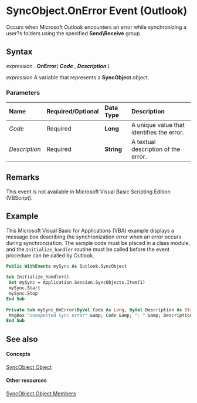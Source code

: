 
# SyncObject.OnError Event (Outlook)

Occurs when Microsoft Outlook encounters an error while synchronizing a user?s folders using the specified  **Send\Receive** group.


## Syntax

 _expression_ . **OnError**( **_Code_** , **_Description_** )

 _expression_ A variable that represents a **SyncObject** object.


### Parameters



|**Name**|**Required/Optional**|**Data Type**|**Description**|
|:-----|:-----|:-----|:-----|
| _Code_|Required| **Long**|A unique value that identifies the error.|
| _Description_|Required| **String**|A textual description of the error.|

## Remarks

This event is not available in Microsoft Visual Basic Scripting Edition (VBScript).


## Example

This Microsoft Visual Basic for Applications (VBA) example displays a message box describing the synchronization error when an error occurs during synchronization. The sample code must be placed in a class module, and the  `Initialize_handler` routine must be called before the event procedure can be called by Outlook.


```vb
Public WithEvents mySync As Outlook.SyncObject 
 
Sub Initialize_handler() 
 Set mySync = Application.Session.SyncObjects.Item(1) 
 mySync.Start 
 mySync.Stop 
End Sub 
 
Private Sub mySync_OnError(ByVal Code As Long, ByVal Description As String) 
 MsgBox "Unexpected sync error" &amp; Code &amp; ": " &amp; Description 
End Sub
```


## See also


#### Concepts


[SyncObject Object](099865b6-767f-8022-6839-875624f284f7.md)
#### Other resources


[SyncObject Object Members](591a3400-5001-666d-9c1f-31f5490978a8.md)
